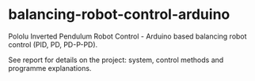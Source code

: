 # balancing-robot-control-arduino
Pololu Inverted Pendulum Robot Control - Arduino based balancing robot control (PID, PD, PD-P-PD).

See report for details on the project: system, control methods and programme explanations.
